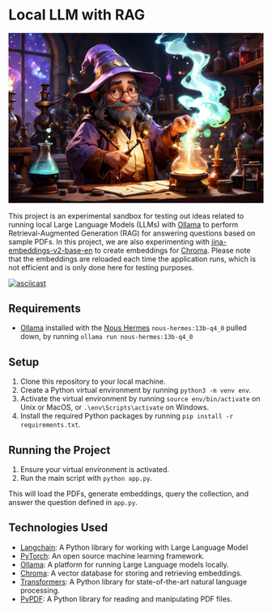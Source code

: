 # Local LLM with RAG

<p align="center">
    <img src="images/wizard_experimenting.jpg" alt="A wizard experimenting - Leonardo AI" width="600">
</p>

This project is an experimental sandbox for testing out ideas related to running local Large Language Models (LLMs) with [Ollama](https://ollama.ai/) to perform Retrieval-Augmented Generation (RAG) for answering questions based on sample PDFs. In this project, we are also experimenting with [jina-embeddings-v2-base-en](https://huggingface.co/jinaai/jina-embeddings-v2-base-en) to create embeddings for [Chroma](https://docs.trychroma.com/). Please note that the embeddings are reloaded each time the application runs, which is not efficient and is only done here for testing purposes.

[![asciicast](https://asciinema.org/a/0kY8Vbbxvgi8M4y4Qmn4OhROh.svg)](https://asciinema.org/a/0kY8Vbbxvgi8M4y4Qmn4OhROh)

## Requirements

- [Ollama](https://ollama.ai/) installed with the [Nous Hermes](https://huggingface.co/NousResearch/Nous-Hermes-13b) `nous-hermes:13b-q4_0` pulled down, by running `ollama run nous-hermes:13b-q4_0`

## Setup

1. Clone this repository to your local machine.
2. Create a Python virtual environment by running `python3 -m venv env`.
3. Activate the virtual environment by running `source env/bin/activate` on Unix or MacOS, or `.\env\Scripts\activate` on Windows.
4. Install the required Python packages by running `pip install -r requirements.txt`.

## Running the Project

1. Ensure your virtual environment is activated.
2. Run the main script with `python app.py`.

This will load the PDFs, generate embeddings, query the collection, and answer the question defined in `app.py`.

## Technologies Used

- [Langchain](https://github.com/langchain/langchain): A Python library for working with Large Language Model
- [PyTorch](https://pytorch.org/): An open source machine learning framework.
- [Ollama](https://ollama.ai/): A platform for running Large Language models locally.
- [Chroma](https://docs.trychroma.com/): A vector database for storing and retrieving embeddings.
- [Transformers](https://huggingface.co/transformers/): A Python library for state-of-the-art natural language processing.
- [PyPDF](https://pypi.org/project/PyPDF2/): A Python library for reading and manipulating PDF files.
